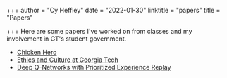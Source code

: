 +++
author = "Cy Heffley"
date = "2022-01-30"
linktitle = "papers"
title = "Papers"

+++
Here are some papers I've worked on from classes and my involvement in GT's student government.

* [Chicken Hero](https://drive.google.com/file/d/1X9_Puv21-EKmbiMVNPH8qBEsLkKIihNF/view?usp=sharing)
* [Ethics and Culture at Georgia Tech](https://cpn-us-w2.wpmucdn.com/sites.gatech.edu/dist/9/988/files/2021/11/White-Paper-Final-1.pdf)
* [Deep Q-Networks with Prioritized Experience Replay](https://drive.google.com/file/d/19uUbJXB2uUmVij4f01n3xxbFdswOieSd/view?usp=sharing)